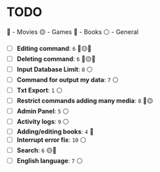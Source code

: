 # TODO

🔵 - Movies
🟡 - Games
🔴 - Books
⚪ - General

- [ ] **Editing command**: `6` 🔵🟡🔴
- [ ] **Deleting command**: `6` 🔵🟡🔴
- [ ] **Input Database Limit**: `8` ⚪
- [ ] **Command for output my data**: `7` ⚪
- [ ] **Txt Export**: `1` ⚪
- [ ] **Restrict commands adding many media**: `8` 🔵🟡
- [ ] **Admin Panel**: `5` ⚪
- [ ] **Activity logs**: `9` ⚪
- [ ] **Adding/editing books**: `4` 🔴
- [ ] **Interrupt error fix**: `10` ⚪
- [ ] **Search**: `6` 🟡🔴
- [ ] **English language**: `7` ⚪
